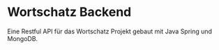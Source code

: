 # Wortschatz Backend

Eine Restful API für das Wortschatz Projekt gebaut mit Java Spring und MongoDB.
